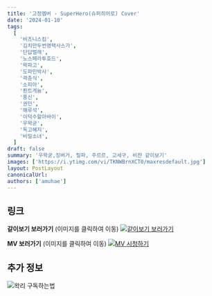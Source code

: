 ```yaml
---
title: '고정멤버 - SuperHero(슈퍼히어로) Cover'
date: '2024-01-10'
tags:
  [
    '비즈니스킴',
    '김치만두번영택사스가',
    '단답벌레',
    '노스페라투호드',
    '왁파고',
    '도파민박사',
    '곽춘식',
    '소피아',
    '뢴트게늄',
    '풍신',
    '권민',
    '해루석',
    '이덕수할아바이',
    '우왁굳',
    '독고혜지',
    '비밀소녀',
  ]
draft: false
summary: '우왁굳,징버거, 릴파, 주르르, 고세구, 비챤 같이보기'
images: ['https://i.ytimg.com/vi/TKNWBrnXCT0/maxresdefault.jpg']
layout: PostLayout
canonicalUrl:
authors: ['amuhae']
---
```


## 링크

**같이보기 보러가기** (이미지를 클릭하여 이동)
[![같이보기 보러가기](https://cdn.discordapp.com/attachments/1136601898116464710/1211650793904807976/logo.png?ex=65eef8bc&is=65dc83bc&hm=95dc0e08c1f43025dd60def429896697b3787a9f923593eb50b24e9fb6280361&)](https://cafe.naver.com/steamindiegame/14405883)

**MV 보러가기** (이미지를 클릭하여 이동)
[![MV 시청하기](https://i.ytimg.com/vi/TKNWBrnXCT0/maxresdefault.jpg)](https://youtu.be/TKNWBrnXCT0?si=Adelmi9TW38g05Qn)

## 추가 정보

![왁리 구독하는법](https://cdn.discordapp.com/attachments/1136601898116464710/1137049857136267374/--2cut.gif)
